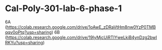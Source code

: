 # Cal-Poly-301-lab-6-phase-1


6A (https://colab.research.google.com/drive/1oAwE_zDRaVtHm8nw0YzP0TMBqqv0oPtq?usp=sharing)
6B (https://colab.research.google.com/drive/19lyMjcUiRTIYweLkiB4ynDzg2bwIRKYu?usp=sharing)
